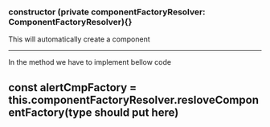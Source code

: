 <h3>constructor (private componentFactoryResolver: ComponentFactoryResolver){}</h3>
<p>This will automatically create a component</p>
<hr>
<p>In the method we have to implement bellow code</p>
<h2>const alertCmpFactory  = this.componentFactoryResolver.resloveComponentFactory(type should put here)</h2>